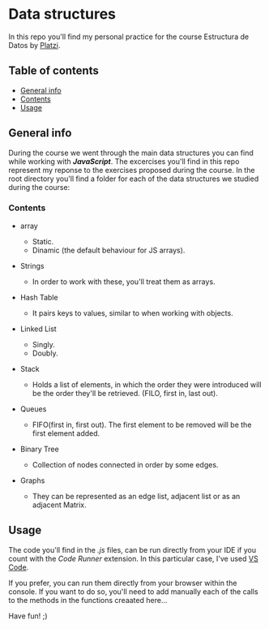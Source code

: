 # Data structures
In this repo you'll find my personal practice for the course Estructura de Datos by [Platzi](https://platzi.com/clases/estructuras-datos/).

## Table of contents 

* [General info](#general-info)
* [Contents](#contents)
* [Usage](#usage)

## General info

During the course we went through the main data structures you can find while working with ***JavaScript***. The excercises you'll find in this repo represent my reponse to the exercises proposed during the course. In the root directory you'll find a folder for each of the data structures we studied during the course: 

### Contents 

* array
  * Static.
  * Dinamic (the default behaviour for JS arrays).

* Strings
  * In order to work with these, you'll treat them as arrays.

* Hash Table
  * It pairs keys to values, similar to when working with objects.

* Linked List
  * Singly.
  * Doubly.

* Stack
  * Holds a list of elements, in which the order they were introduced will be the order they'll be retrieved. (FILO, first in, last out).

* Queues
  * FIFO(first in, first out). The first element to be removed will be the first element added.

* Binary Tree
  * Collection of nodes connected in order by some edges.

* Graphs
  * They can be represented as an edge list, adjacent list or as an adjacent Matrix.

## Usage

The code you'll find in the *.js* files, can be run directly from your IDE if you count with the *Code Runner* extension. In this particular case, I've used [VS Code](https://code.visualstudio.com/).

If you prefer, you can run them directly from your browser within the console. If you want to do so, you'll need to add manually each of the calls to the methods in the functions creaated here...

Have fun! ;)